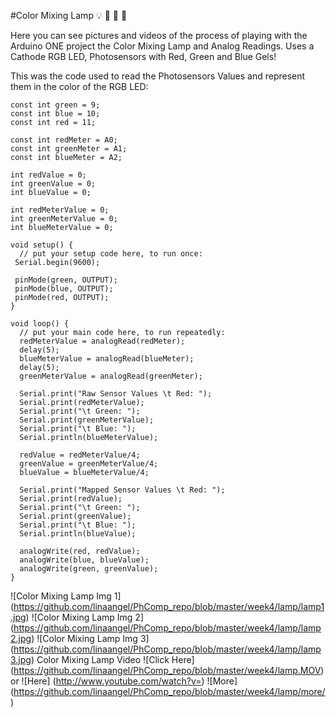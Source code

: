 #Color Mixing Lamp :bulb: :red_circle: :tennis: :large_blue_circle:

Here you can see pictures and videos of the process of playing with the Arduino ONE project the Color Mixing Lamp and Analog Readings. Uses a Cathode RGB LED, Photosensors with Red, Green and Blue Gels!

This was the code used to read the Photosensors Values and represent them in the color of the RGB LED:

```
const int green = 9;
const int blue = 10;
const int red = 11;

const int redMeter = A0;
const int greenMeter = A1;
const int blueMeter = A2;

int redValue = 0;
int greenValue = 0;
int blueValue = 0;

int redMeterValue = 0;
int greenMeterValue = 0;
int blueMeterValue = 0;

void setup() {
  // put your setup code here, to run once:
 Serial.begin(9600);

 pinMode(green, OUTPUT);
 pinMode(blue, OUTPUT);
 pinMode(red, OUTPUT);
}

void loop() {
  // put your main code here, to run repeatedly:
  redMeterValue = analogRead(redMeter);
  delay(5);
  blueMeterValue = analogRead(blueMeter);
  delay(5);
  greenMeterValue = analogRead(greenMeter);

  Serial.print("Raw Sensor Values \t Red: ");
  Serial.print(redMeterValue);
  Serial.print("\t Green: ");
  Serial.print(greenMeterValue);
  Serial.print("\t Blue: ");
  Serial.println(blueMeterValue);

  redValue = redMeterValue/4;
  greenValue = greenMeterValue/4;
  blueValue = blueMeterValue/4;

  Serial.print("Mapped Sensor Values \t Red: ");
  Serial.print(redValue);
  Serial.print("\t Green: ");
  Serial.print(greenValue);
  Serial.print("\t Blue: ");
  Serial.println(blueValue);

  analogWrite(red, redValue);
  analogWrite(blue, blueValue);
  analogWrite(green, greenValue);
}
```
![Color Mixing Lamp Img 1] (https://github.com/linaangel/PhComp_repo/blob/master/week4/lamp/lamp1.jpg)
![Color Mixing Lamp Img 2] (https://github.com/linaangel/PhComp_repo/blob/master/week4/lamp/lamp2.jpg)
![Color Mixing Lamp Img 3] (https://github.com/linaangel/PhComp_repo/blob/master/week4/lamp/lamp3.jpg)
Color Mixing Lamp Video ![Click Here] (https://github.com/linaangel/PhComp_repo/blob/master/week4/lamp.MOV) or ![Here] (http://www.youtube.com/watch?v=)
![More] (https://github.com/linaangel/PhComp_repo/blob/master/week4/lamp/more/)